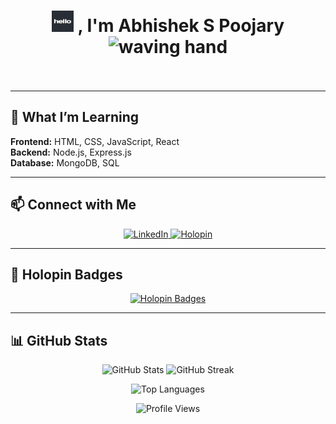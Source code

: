 <h1 align="center">
  <img src="https://github.com/AbhishekPoojary/AbhishekPoojary/blob/main/Animated%20Hello.gif" width="35" height="33.98" alt="Hi GIF">
  , I'm Abhishek S Poojary 
  <img src="https://raw.githubusercontent.com/MartinHeinz/MartinHeinz/master/wave.gif" width="35px" alt="waving hand">
  <br><br>
</h1>

---

## 🌱 What I’m Learning  
<p>
  <b>Frontend:</b> HTML, CSS, JavaScript, React <br>
  <b>Backend:</b> Node.js, Express.js <br>
  <b>Database:</b> MongoDB, SQL
</p>

---

## 📫 Connect with Me  
<p align="center">
  <a href="https://www.linkedin.com/in/abhishek-s-poojary-a8385a296/" target="_blank">
    <img src="https://img.shields.io/badge/LinkedIn-0A66C2?style=for-the-badge&logo=linkedin&logoColor=white" alt="LinkedIn"/>
  </a>
  <a href="https://holopin.io/@abhishekpoojary" target="_blank">
    <img src="https://img.shields.io/badge/Holopin-5CDB95?style=for-the-badge&logo=holopin&logoColor=white" alt="Holopin"/>
  </a>
</p>

---

## 🎨 Holopin Badges  
<p align="center">
  <a href="https://holopin.io/@abhishekpoojary">
    <img src="https://holopin.me/abhishekpoojary" alt="Holopin Badges"/>
  </a>
</p>

---

## 📊 GitHub Stats  
<p align="center">
  <img src="https://github-readme-stats.vercel.app/api?username=AbhishekPoojary&show_icons=true&theme=tokyonight" alt="GitHub Stats" height="165"/>
  <img src="https://streak-stats.demolab.com?user=AbhishekPoojary&theme=tokyonight" alt="GitHub Streak" height="165"/>
</p>

<p align="center">
  <img src="https://github-readme-stats.vercel.app/api/top-langs/?username=AbhishekPoojary&layout=compact&theme=tokyonight" alt="Top Languages"/>
</p>

<p align="center">
  <img src="https://komarev.com/ghpvc/?username=AbhishekPoojary&style=flat-square&color=blue" alt="Profile Views"/>
</p>
